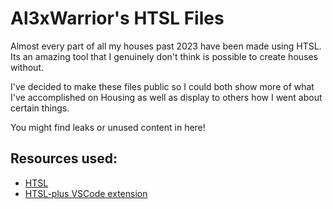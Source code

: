 # Al3xWarrior's HTSL Files
Almost every part of all my houses past 2023 have been made using HTSL. Its an amazing tool that I genuinely don't think is possible to create houses without.

I've decided to make these files public so I could both show more of what I've accomplished on Housing as well as display to others how I went about certain things.

You might find leaks or unused content in here!

## Resources used:
- [HTSL](https://github.com/BusterBrown1218/HTSL)
- [HTSL-plus VSCode extension](https://github.com/BusterBrown1218/htsl-plus/releases/tag/0.0.3)
